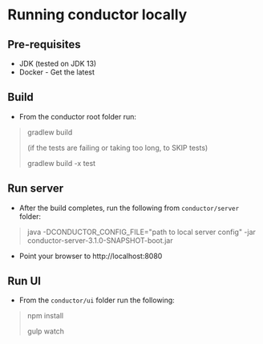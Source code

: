 # Running conductor locally
## Pre-requisites
* JDK (tested on JDK 13)
* Docker - Get the latest
## Build
* From the conductor root folder run:
> gradlew build
>
>(if the tests are failing or taking too long, to SKIP tests)
>
>gradlew build -x test

## Run server
* After the build completes, run the following from `conductor/server` folder:
> java -DCONDUCTOR_CONFIG_FILE="path to local server config" -jar conductor-server-3.1.0-SNAPSHOT-boot.jar
* Point your browser to http://localhost:8080

## Run UI
* From the `conductor/ui` folder run the following:
> npm install
>
> gulp watch 
